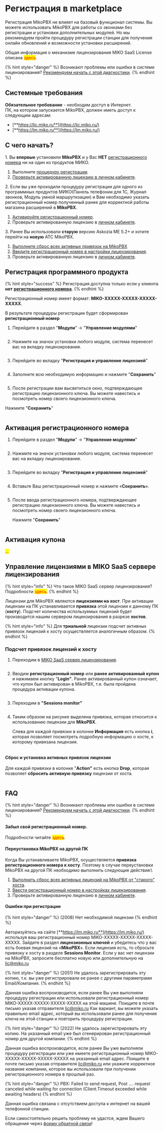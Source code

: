 # Регистрация в marketplace

Регистрация MikoPBX не влияет на базовый функционал системы. Вы можете использовать MikoPBX для работы со звонками без регистрации и установки дополнительных модулей. Но мы рекомендуем пройти процедуру регистрации станции для получения онлайн обновлений и возможности установки расширений.

Общая информация о механизме лицензирования MIKO SaaS License описана <mark style="color:red;">здесь</mark>.

{% hint style="danger" %}
Возникают проблемы или ошибки в системе лицензирования? [Рекомендуем начать с этой диагностики](https://wiki.mikopbx.ru/licensing:debug).
{% endhint %}

## Системные требования <a href="#sistemnye_trebovanija" id="sistemnye_trebovanija"></a>

**Обязательное требование** - необходим доступ в Интернет.\
ПК, на котором запускается MikoPBX, должен иметь доступ к следующим адресам:

* [**https://lic.miko.ru**](https://lic.miko.ru/)
* [**https://lm.miko.ru**](https://lm.miko.ru/)

## С чего начать? <a href="#s_chego_nachat" id="s_chego_nachat"></a>

1\. Вы **впервые** установили **MikoPBX** и у Вас **НЕТ** [регистрационного номера](https://wiki.miko.ru/astpanel:miko\_saas\_license\_overview#registracionnyj\_nomer) ни на один из продуктов МИКО.

1. Выполните [процедуру регистрации](https://wiki.mikopbx.ru/licensing#registracija\_programmnogo\_produkta).
2. [Проверьте активированную лицензию в личном кабинете](https://wiki.mikopbx.ru/licensing#upravlenie\_licenzijami\_v\_miko\_saas\_servere\_licenzirovanija).

2\. Если вы уже проходили процедуру регистрации для одного из программных продуктов МИКО(Панель телефонии для 1С, Журнал звонков, Модуль умной маршрутизации) и Вам необходимо указать регистрационный номер полученный ранее для корректной работы магазина расширений в **MikoPBX**.

1. [Активируйте регистрационный номер](https://wiki.mikopbx.ru/licensing#aktivacija\_registracionnogo\_nomera).
2. Проверьте активированную лицензию в [личном кабинете](https://wiki.mikopbx.ru/licensing#upravlenie\_licenzijami\_v\_miko\_saas\_servere\_licenzirovanija).

3\. Ранее Вы использовали **старую** версию Askozia ME 5.2+ и хотите перейти на **новую** АТС MikoPBX.

1. [Выполните сброс всех активных привязок на MikoPBX](https://wiki.mikopbx.ru/licensing#sbros\_i\_ustanovka\_aktivnyx\_privjazok\_licenzii)
2. [Введите регистрационный номер в настройки лицензирования](https://wiki.mikopbx.ru/licensing#aktivacija\_registracionnogo\_nomera).
3. Проверьте активированную лицензию в [личном кабинете](https://wiki.mikopbx.ru/licensing#upravlenie\_licenzijami\_v\_miko\_saas\_servere\_licenzirovanija).

## Регистрация программного продукта <a href="#registracija_programmnogo_produkta" id="registracija_programmnogo_produkta"></a>

{% hint style="success" %}
Регистрация доступна только если у клиента **нет** [**регистрационного номера**](https://wiki.miko.ru/astpanel:miko\_saas\_license\_overview#registracionnyj\_nomer).
{% endhint %}

Регистрационный номер имеет формат: **MIKO-ХХХХХ-ХХХХХ-ХХХХХ-ХХХХХ**.

В результате процедуры регистрации будет сформирован **регистрационный номер**

1. Перейдите в раздел "**Модули**" -> "**Управление модулями**"

<figure><img src="../../../.gitbook/assets/1 (8).png" alt=""><figcaption></figcaption></figure>

2. Нажмите на значок установки любого модуля, система перенесет вас на вкладку лицензирования.

<figure><img src="../../../.gitbook/assets/2 (15).png" alt=""><figcaption></figcaption></figure>

3. Перейдите во вкладку "**Регистрация и управление лицензией**"

<figure><img src="../../../.gitbook/assets/3 (15).png" alt=""><figcaption></figcaption></figure>

4. Заполните всю необходимую информацию и нажмите "**Сохранить**"

<figure><img src="../../../.gitbook/assets/5 (4).png" alt=""><figcaption></figcaption></figure>

5. После регистрации вам высветиться окно, подтверждающее регистрацию лицензионного ключа. Вы можете навестись и посмотреть номер своего лицензионного ключа.

Нажмите "**Сохранить**"

<figure><img src="../../../.gitbook/assets/6 (1) (1).png" alt=""><figcaption></figcaption></figure>

## Активация регистрационного номера <a href="#aktivacija_registracionnogo_nomera" id="aktivacija_registracionnogo_nomera"></a>

1. Перейдите в раздел "**Модули**" -> "**Управление модулями**"

<figure><img src="../../../.gitbook/assets/1 (8).png" alt=""><figcaption></figcaption></figure>

2. Нажмите на значок установки любого модуля, система перенесет вас на вкладку лицензирования.

<figure><img src="../../../.gitbook/assets/2 (33).png" alt=""><figcaption></figcaption></figure>

3. Перейдите во вкладку "**Регистрация и управление лицензией**"

<figure><img src="../../../.gitbook/assets/3 (15).png" alt=""><figcaption></figcaption></figure>

4. Вставьте Ваш регистрационный номер и нажмите «**Сохранить**».

<figure><img src="../../../.gitbook/assets/7 (9).png" alt=""><figcaption></figcaption></figure>

5.  После ввода регистрационного номера, подтверждающее регистрацию лицензионного ключа. Вы можете навестись и посмотреть номер своего лицензионного ключа.

    Нажмите "**Сохранить**"

<figure><img src="../../../.gitbook/assets/6 (15).png" alt=""><figcaption></figcaption></figure>

## Активация купона <a href="#aktivacija_kupona" id="aktivacija_kupona"></a>

<mark style="color:red;">...</mark>

## Управление лицензиями в MIKO SaaS сервере лицензирования <a href="#upravlenie_licenzijami_v_miko_saas_servere_licenzirovanija" id="upravlenie_licenzijami_v_miko_saas_servere_licenzirovanija"></a>

{% hint style="info" %}
Что такое MIKO SaaS сервер лицензирования? Подробности <mark style="color:red;">здесь</mark>.
{% endhint %}

Лицензии для MikoPBX являются **лицензиями на хост**. При активации лицензии на ПК устанавливается **привязка** этой лицензии к данному ПК (**хосту**). Подсчет количества используемых лицензий будет производится нашим сервером лицензирования в разрезе **хостов**.

{% hint style="info" %}
Для **триальной** лицензии подсчет активных привязок лицензий к хосту осуществляется аналогичным образом.
{% endhint %}

### Подсчет привязок лицензий к хосту <a href="#podschet_privjazok_licenzij_k_xostu" id="podschet_privjazok_licenzij_k_xostu"></a>

1. Переходим в [MIKO SaaS сервер лицензирования](https://lic.miko.ru/).

<figure><img src="../../../.gitbook/assets/8 (18).png" alt=""><figcaption></figcaption></figure>

2. Вводим **регистрационный номер** или **ранее активированный купон** и нажимаем кнопку "**Login"**. Ранее активированный купон означает, что купон был активирован в MikoPBX, т.е. была пройдена процедура активации купона.

<figure><img src="../../../.gitbook/assets/9 (14).png" alt=""><figcaption></figcaption></figure>

3. Переходим в **"Sessions monitor"**

<figure><img src="../../../.gitbook/assets/10 (2).png" alt=""><figcaption></figcaption></figure>

4.  Таким образом на рисунке выделена привязка, которая относится к использованию лицензии для **MikoPBX**.

    Слева для каждой привязки в колонке **Информация** есть кнопка **i**, которая позволяет посмотреть подробную информацию о хосте, к которому привязана лицензия.

<figure><img src="../../../.gitbook/assets/11 (15).png" alt=""><figcaption></figcaption></figure>

#### Сброс и установка активных привязок лицензии <a href="#sbros_i_ustanovka_aktivnyx_privjazok_licenzii" id="sbros_i_ustanovka_aktivnyx_privjazok_licenzii"></a>

Для каждой привязки в колонке "**Action"** есть кнопка **Drop**, которая позволяет **сбросить активную привязку** лицензии от хоста.

<figure><img src="../../../.gitbook/assets/12 (14).png" alt=""><figcaption></figcaption></figure>

## FAQ <a href="#faq_chavo" id="faq_chavo"></a>

{% hint style="danger" %}
Возникают проблемы или ошибки в системе лицензирования? [Рекомендуем начать с этой диагностики](../../../faq/troubleshooting/diagnostika-problem-s-licenzirovaniem.md).
{% endhint %}

#### Забыл свой регистрационный номер. <a href="#zabyl_svoj_registracionnyj_nomer" id="zabyl_svoj_registracionnyj_nomer"></a>

Подробности читайте <mark style="color:red;">здесь</mark>.

#### Переустановка MikoPBX на другой ПК <a href="#pereustanovka_mikopbx_na_drugoj_pk" id="pereustanovka_mikopbx_na_drugoj_pk"></a>

Когда Вы устанавливаете MikoPBX, осуществляется **привязка регистрационного номера к хосту**. Поэтому в случае переустановки MikoPBX на другой ПК необходимо выполнить следующие действия:\\

1. [Выполнить сброс всех активных лицензий на MikoPBX от "старого" хоста](licensing.md#sbros\_i\_ustanovka\_aktivnyx\_privjazok\_licenzii).
2. [Ввести регистрационный номер в настройках лицензирования](licensing.md#aktivacija\_registracionnogo\_nomera).
3. Проверьте активированную лицензию в [личном кабинете](licensing.md#upravlenie\_licenzijami\_v\_miko\_saas\_servere\_licenzirovanija).

#### Ошибки при регистрации <a href="#oshibki_pri_registracii" id="oshibki_pri_registracii"></a>

{% hint style="danger" %}
(2008) Нет необходимой лицензии
{% endhint %}

Авторизуйтесь на сайте [**https://lm.miko.ru**](https://lm.miko.ru/) используя ваш регистрационный номер MIKO-XXXXX-XXXXX-XXXXX-XXXXX. Зайдите в раздел **лицензионных ключей** и убедитесь что у вас есть боевая лицензий на «**MikoPBX**». Если лицензия есть, то сбросьте привязку к хосту в разделе **Sessions Monitor**. Если у вас нет лицензии на MikoPBX, запросите бесплатно новую или дополнительную на lic@miko.ru

{% hint style="danger" %}
(2051) Не удалось зарегистрировать эту копию, т.к. вы уже регистрировали ее ранее с другими параметрами Email/Компания.
{% endhint %}

Данная ошибка воспроизводится, если ранее Вы уже выполняли процедуру регистрации или использовали регистрационный номер MIKO-XXXXX-XXXXX-XXXXX-XXXXX на этой машине. Поищите в почте письмо указав отправителя lic@miko.ru Как вариант, вы можете указать правильно email адрес, который вы использовали ранее для получения ключа на этой станции и повторить процедуру регистрации.

{% hint style="danger" %}
(2022) Не удалось зарегистрировать эту копию. На указанный email уже был сгенерирован регистрационный номер для другой компании.
{% endhint %}

Данная ошибка воспроизводится, если ранее Вы уже выполняли процедуру регистрации или уже имеете регистрационный номер MIKO-XXXXX-XXXXX-XXXXX-XXXXX на указанный email адрес. Поищите в почте письмо указав отправителя lic@miko.ru или укажите корректное название компании, которое вы использовали при получении регистрационного номера в прошлый раз.

{% hint style="danger" %}
PBX: Failed to send request, Post …. request canceled while waiting for connection (Client.Timeout exceeded while awaiting headers)
{% endhint %}

Данная ошибка связана с отсутствием доступа к интернет на вашей телефонной станции.

Если самостоятельно решить проблему не удастся, ждем Вашего обращения через [форму обратной связи](https://telefon.miko.ru/contacts/)!
